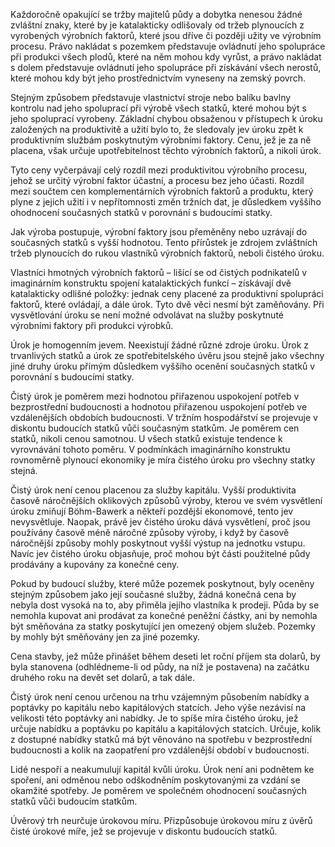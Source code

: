 Každoročně opakující se tržby majitelů půdy a dobytka nenesou žádné zvláštní znaky, které by je katalakticky odlišovaly od tržeb plynoucích z vyrobených výrobních faktorů, které jsou dříve či později užity ve výrobním procesu. Právo nakládat s pozemkem představuje ovládnutí jeho spolupráce při produkci všech plodů, které na něm mohou kdy vyrůst, a právo nakládat s dolem představuje ovládnutí jeho spolupráce při získávání všech nerostů, které mohou kdy být jeho prostřednictvím vyneseny na zemský povrch.

Stejným způsobem představuje vlastnictví stroje nebo balíku bavlny kontrolu nad jeho spoluprací při výrobě všech statků, které mohou být s jeho spoluprací vyrobeny. Základní chybou obsaženou v přístupech k úroku založených na produktivitě a užití bylo to, že sledovaly jev úroku zpět k produktivním službám poskytnutým výrobními faktory. Cenu, jež je za ně placena, však určuje upotřebitelnost těchto výrobních faktorů, a nikoli úrok.

Tyto ceny vyčerpávají celý rozdíl mezi produktivitou výrobního procesu, jehož se určitý výrobní faktor účastní, a procesu bez jeho účasti. Rozdíl mezi součtem cen komplementárních výrobních faktorů a produktu, který plyne z jejich užití i v nepřítomnosti změn tržních dat, je důsledkem vyššího ohodnocení současných statků v porovnání s budoucími statky.

Jak výroba postupuje, výrobní faktory jsou přeměněny nebo uzrávají do současných statků s vyšší hodnotou. Tento přírůstek je zdrojem zvláštních tržeb plynoucích do rukou vlastníků výrobních faktorů, neboli čistého úroku.

Vlastníci hmotných výrobních faktorů – lišící se od čistých podnikatelů v imaginárním konstruktu spojení katalaktických funkcí – získávají dvě katalakticky odlišné položky: jednak ceny placené za produktivní spolupráci faktorů, které ovládají, a dále úrok. Tyto dvě věci nesmí být zaměňovány. Při vysvětlování úroku se není možné odvolávat na služby poskytnuté výrobními faktory při produkci výrobků.

Úrok je homogenním jevem. Neexistují žádné různé zdroje úroku. Úrok z trvanlivých statků a úrok ze spotřebitelského úvěru jsou stejně jako všechny jiné druhy úroku přímým důsledkem vyššího ocenění současných statků v porovnání s budoucími statky.

Čistý úrok je poměrem mezi hodnotou přiřazenou uspokojení potřeb v bezprostřední budoucnosti a hodnotou přiřazenou uspokojení potřeb ve vzdálenějších obdobích budoucnosti. V tržním hospodářství se projevuje v diskontu budoucích statků vůči současným statkům. Je poměrem cen statků, nikoli cenou samotnou. U všech statků existuje tendence k vyrovnávání tohoto poměru. V podmínkách imaginárního konstruktu rovnoměrně plynoucí ekonomiky je míra čistého úroku pro všechny statky stejná.

Čistý úrok není cenou placenou za služby kapitálu. Vyšší produktivita časově náročnějších oklikových způsobů výroby, kterou ve svém vysvětlení úroku zmiňují Böhm-Bawerk a někteří pozdější ekonomové, tento jev nevysvětluje. Naopak, právě jev čistého úroku dává vysvětlení, proč jsou používány časově méně náročné způsoby výroby, i když by časově náročnější způsoby mohly poskytnout vyšší výstup na jednotku vstupu. Navíc jev čistého úroku objasňuje, proč mohou být části použitelné půdy prodávány a kupovány za konečné ceny.

Pokud by budoucí služby, které může pozemek poskytnout, byly oceněny stejným způsobem jako její současné služby, žádná konečná cena by nebyla dost vysoká na to, aby přiměla jejího vlastníka k prodeji. Půda by se nemohla kupovat ani prodávat za konečné peněžní částky, ani by nemohla být směňována za statky poskytující jen omezený objem služeb. Pozemky by mohly být směňovány jen za jiné pozemky.

Cena stavby, jež může přinášet během deseti let roční příjem sta dolarů, by byla stanovena (odhlédneme-li od půdy, na níž je postavena) na začátku druhého roku na devět set dolarů, a tak dále.

Čistý úrok není cenou určenou na trhu vzájemným působením nabídky a poptávky po kapitálu nebo kapitálových statcích. Jeho výše nezávisí na velikosti této poptávky ani nabídky. Je to spíše míra čistého úroku, jež určuje nabídku a poptávku po kapitálu a kapitálových statcích. Určuje, kolik z dostupné nabídky statků má být věnováno na spotřebu v bezprostřední budoucnosti a kolik na zaopatření pro vzdálenější období v budoucnosti.

Lidé nespoří a neakumulují kapitál kvůli úroku. Úrok není ani podnětem ke spoření, ani odměnou nebo odškodněním poskytovanými za vzdání se okamžité spotřeby. Je poměrem ve společném ohodnocení současných statků vůči budoucím statkům.

Úvěrový trh neurčuje úrokovou míru. Přizpůsobuje úrokovou míru z úvěrů čisté úrokové míře, jež se projevuje v diskontu budoucích statků.